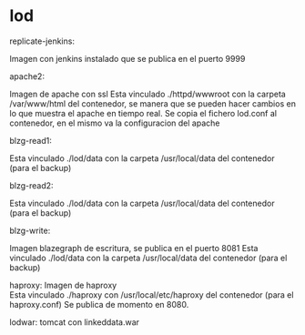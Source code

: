 # lod

replicate-jenkins:

Imagen con jenkins instalado que se publica en el puerto 9999

apache2:
  
Imagen de apache con ssl
Esta vinculado  ./httpd/wwwroot con la carpeta /var/www/html del contenedor, se manera que se pueden
hacer cambios en lo que muestra el apache en tiempo real.
Se copia el fichero lod.conf al contenedor, en el mismo va la configuracion del apache

blzg-read1:

Esta vinculado ./lod/data con la carpeta /usr/local/data del contenedor (para el backup)

blzg-read2:

Esta vinculado ./lod/data con la carpeta /usr/local/data del contenedor (para el backup)

blzg-write:
    
Imagen blazegraph de escritura, se publica en el puerto  8081
Esta vinculado ./lod/data con la carpeta /usr/local/data del contenedor (para el backup)

haproxy:
Imagen de haproxy  
Esta vinculado  ./haproxy con /usr/local/etc/haproxy del contenedor (para el haproxy.conf)
Se publica de momento en 8080.

lodwar: tomcat con linkeddata.war




